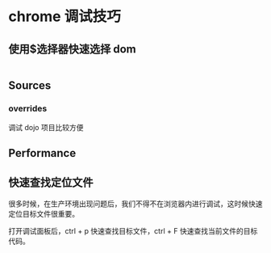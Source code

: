 # chrome 调试技巧

## 使用$选择器快速选择 dom

<img :src="$withBase('/images/chrome1.png')">

## Sources

### overrides

调试 dojo 项目比较方便

## Performance

## 快速查找定位文件

很多时候，在生产环境出现问题后，我们不得不在浏览器内进行调试，这时候快速定位目标文件很重要。

打开调试面板后，ctrl + p 快速查找目标文件，ctrl + F 快速查找当前文件的目标代码。

<!-- 无论是开发环境还是生产环境，使用了 webpack 打包并且开启了 source-map -->